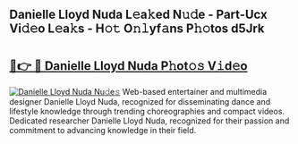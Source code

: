 ## Danielle Lloyd Nuda L𝚎a𝚔ed N𝚞𝚍e - Part-Ucx Vi𝚍𝚎o L𝚎a𝚔s - H𝚘𝚝 O𝚗𝚕yf𝚊ns P𝚑𝚘tos d5Jrk

# <h2><a href="http://kff6elg.oniu.top/?m=Danielle+Lloyd+Nuda">🔗👉 🔴 Danielle Lloyd Nuda P𝚑ot𝚘𝚜 V𝚒d𝚎o</a></h2>

[![Danielle Lloyd Nuda Nu𝚍e𝚜](https://i.imgur.com/0qMVB7G.gif)](http://kff6elg.oniu.top/?m=Danielle+Lloyd+Nuda)
Web-based entertainer and multimedia designer Danielle Lloyd Nuda, recognized for disseminating dance and lifestyle knowledge through trending choreographies and compact videos. Dedicated researcher Danielle Lloyd Nuda, recognized for their passion and commitment to advancing knowledge in their field.  
